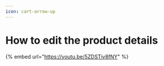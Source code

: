 ```yaml
---
icon: cart-arrow-up
---
```


# How to edit the product details

{% embed url="https://youtu.be/5ZDSTiv8fNY" %}
